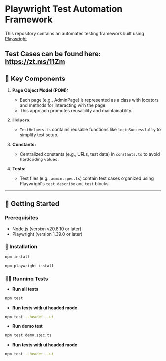 # Playwright Test Automation Framework

This repository contains an automated testing framework built using [Playwright](https://playwright.dev/). 

Test Cases can be found here: https://zt.ms/11Zm
---

## 🚀 **Key Components**
1. **Page Object Model (POM):**
   - Each page (e.g., AdminPage) is represented as a class with locators and methods for interacting with the page.
   - This approach promotes reusability and maintainability.

2. **Helpers:**
   - `TestHelpers.ts` contains reusable functions like `loginSuccessfully` to simplify test setup.

3. **Constants:**
   - Centralized constants (e.g., URLs, test data) in `constants.ts` to avoid hardcoding values.

4. **Tests:**
   - Test files (e.g., `admin.spec.ts`) contain test cases organized using Playwright's `test.describe` and `test` blocks.

---

## 🚦 Getting Started

### Prerequisites

- Node.js (version v20.8.10 or later)
- Playwright (version 1.39.0 or later)

### 🚀 Installation

```zsh
npm install
```

```zsh
npm playwright install
```

### 🏃‍♂️ Running Tests

- **Run all tests**
```zsh
npm test
```

- **Run tests with ui headed mode**
```zsh
npm test --headed --ui
```

- **Run demo test**
```zsh
npm test demo.spec.ts
```

- **Run tests with ui headed mode**
```zsh
npm test --headed --ui
```
